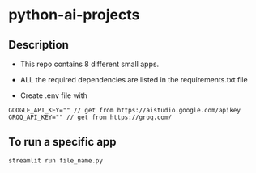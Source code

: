 # python-ai-projects

## Description

- This repo contains 8 different small apps.

- ALL the required dependencies are listed in the requirements.txt file

- Create .env file with
```
GOOGLE_API_KEY="" // get from https://aistudio.google.com/apikey
GROQ_API_KEY="" // get from https://groq.com/
```


## To run a specific app

```
streamlit run file_name.py
```
